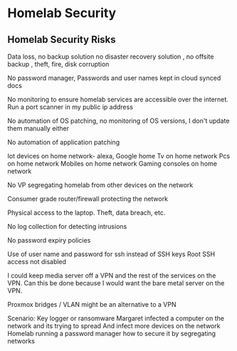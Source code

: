 # Homelab Security

## Homelab Security Risks

Data loss, no backup solution no disaster recovery solution , no offsite backup , theft, fire, disk corruption

No password manager, Passwords and user names kept in cloud synced docs

No monitoring to ensure homelab services are accessible over the internet. Run a port scanner in my public ip address

No automation of OS patching, no monitoring of OS versions, I don't update them manually either

No automation of application patching

Iot devices on home network- alexa, Google home
Tv on home network
Pcs on home network
Mobiles on home network
Gaming consoles on home network

No VP segregating homelab from other devices on the network

Consumer grade router/firewall protecting the network

Physical access to the laptop. Theft, data breach, etc.

No log collection for detecting intrusions

No password expiry policies

Use of user name and password for ssh instead of SSH keys
Root SSH access not disabled

I could keep media server off a VPN and the rest of the services on the VPN. Can this be done because I would want the bare metal server on the VPN.

Proxmox bridges / VLAN might be an alternative to a VPN

Scenario:
Key logger or ransomware Margaret infected a computer on the network and its trying to spread And infect more devices on the network
Homelab running a password manager how to secure it by segregating networks
